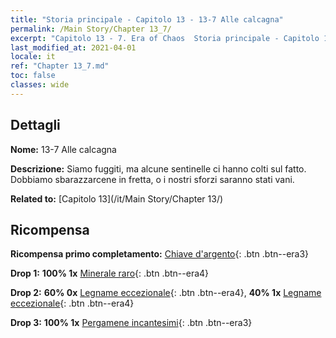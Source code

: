 ```yaml
---
title: "Storia principale - Capitolo 13 - 13-7 Alle calcagna"
permalink: /Main Story/Chapter 13_7/
excerpt: "Capitolo 13 - 7. Era of Chaos  Storia principale - Capitolo 13_7. 13-7 Alle calcagna"
last_modified_at: 2021-04-01
locale: it
ref: "Chapter 13_7.md"
toc: false
classes: wide
---
```


## Dettagli

 **Nome:** 13-7 Alle calcagna

 **Descrizione:** Siamo fuggiti, ma alcune sentinelle ci hanno colti sul fatto. Dobbiamo sbarazzarcene in fretta, o i nostri sforzi saranno stati vani.

 **Related to:** [Capitolo 13](/it/Main Story/Chapter 13/)

## Ricompensa

 **Ricompensa primo completamento:** [Chiave d'argento](/it/Items/con_693/){: .btn .btn--era3}

 **Drop 1:** **100% 1x** [Minerale raro](/it/Items/mat_40/){: .btn .btn--era4}

 **Drop 2:** **60% 0x** [Legname eccezionale](/it/Items/mat_34/){: .btn .btn--era4}, **40% 1x** [Legname eccezionale](/it/Items/mat_34/){: .btn .btn--era4}

 **Drop 3:** **100% 1x** [Pergamene incantesimi](/it/Items/con_694/){: .btn .btn--era3}

